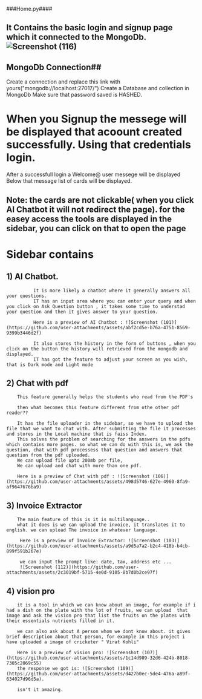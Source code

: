 ###Home.py####
## It Contains the basic login and signup page which it connected to the MongoDb.![Screenshot (116)](https://github.com/user-attachments/assets/dc1618d2-894e-45e5-8fe1-3eae683d5bb6)

## MongoDb Connection##
Create a connection and replace this link with yours("mongodb://localhost:27017/")
Create a Database and collection in MongoDb
Make sure that password saved is HASHED.

# When you Signup the messege will be displayed that acoount created successfully. Using that credentials login.
After a successfull login a  Welcome@ user messege will be displayed 
Below that message list of cards will be displayed.
## Note: the cards are not clickable( when you click  AI Chatbot it will not redirect the page). for the easey access the tools are displayed in the sidebar, you can click on that to open the page

# Sidebar contains 

  ## 1) AI Chatbot.

              It is more likely a chatbot where it generally answers all your questions.
              IT has an input area where you can enter your query and when you click on Ask Question button , it takes some time to understad your question and then it gives answer to your question.

              Here is a preview of AI Chatbot : ![Screenshot (101)](https://github.com/user-attachments/assets/abf2cd5e-b76a-4751-8569-9399b3446d2f)

              It also stores the history in the form of buttons , when you click on the button the history will retrieved from the mongodb and displayed.
              IT has got the feature to adjust your screen as you wish, that is Dark mode and Light mode

## 2) Chat with pdf
        This feature generally helps the students who read from the PDF's 
        
        then what becomes this feature different from othe other pdf reader??
        
        It has the file uploader in the sidebar, so we have to upload the file that we want to chat with. After submitting the file it processes and stores in the Local machine that is faiss Index.
        This solves the problem of searching for the answers in the pdfs which contains more pages. so what we can do with this is, we ask the question, chat with pdf processess that question and answers that question from the pdf uploaded.
        We can upload file upto 200mb per file,
        We can upload and chat with more than one pdf.

        Here is a preview of Chat with pdf : ![Screenshot (106)](https://github.com/user-attachments/assets/498d5746-627e-4960-8fa9-af9647676ba9)

## 3) Invoice Extractor

        The main feature of this is it is multilanguage..
        what it does is we can upload the invoice, it translates it to english. we can upload The invoice in whatever language.

         Here is a preview of Invoice Extractor: ![Screenshot (103)](https://github.com/user-attachments/assets/a9d5a7a2-b2c4-418b-b4cb-899f591b267e)

         we can input the prompt like: date, tax, address etc ...
         ![Screenshot (112)](https://github.com/user-attachments/assets/2c3019bf-5715-4e0d-9105-8b7d0b2ce97f)


## 4) vision pro

        it is a tool in which we can know about an image, for example if i had a dish on the plate with the lot of fruits, we can upload  that image and ask the vision pro that list the fruits on the plates with their essentials nutrients filled in it.

        we can also ask about A person whom we dont know about. it gives brief description about that person, for example in this project i have uploaded a image of cricketer " Virat Kohli"
         
        Here is a preview of vision pro: ![Screenshot (107)](https://github.com/user-attachments/assets/1c14d989-32d6-424b-8018-7305c2069c55)
        the response we got is: ![Screenshot (109)](https://github.com/user-attachments/assets/d427b0ec-5de4-476a-a89f-634027d96d5a).

        isn't it amazing.


        
